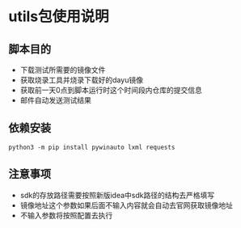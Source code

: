 # utils包使用说明
## 脚本目的
* 下载测试所需要的镜像文件
* 获取烧录工具并烧录下载好的dayu镜像
* 获取前一天0点到脚本运行时这个时间段内仓库的提交信息
* 邮件自动发送测试结果

## 依赖安装
```
python3 -m pip install pywinauto lxml requests
```

## 注意事项
* sdk的存放路径需要按照新版idea中sdk路径的结构去严格填写
* 镜像地址这个参数如果后面不输入内容就会自动去官网获取镜像地址
* 不输入参数将按照配置去执行
